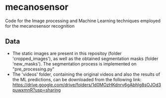 # mecanosensor
 Code for the Image processing and Machine Learning techniques employed for the mecanosensor recognition



## Data

  * The static images are present in this repositoy (folder 'cropped_images'), as well as the obtained segmentation masks (folder 'new_masks'). The segmentation process is implemented on "pre_processing.py"
  * The 'videos' folder, containing the original videos and also the results of the ML predictions, can be downloaded from the following link: https://drive.google.com/drive/folders/1d0MOzHKdnrv6gAbhlg8sOJOd3puwxmnR?usp=sharing
